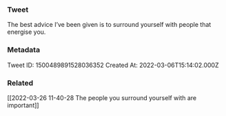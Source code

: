 ### Tweet
The best advice I’ve been given is to surround yourself with people that energise you.

### Metadata
Tweet ID: 1500489891528036352
Created At: 2022-03-06T15:14:02.000Z

### Related
[[2022-03-26 11-40-28 The people you surround yourself with are important]]

